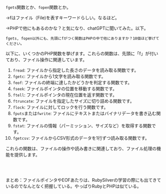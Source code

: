 ```fgets```関数とか、```fopen```関数とか。

→fはファイル（File)を表すキーワードらしい。なるほど。

→PHPで他にもあるのかな？と気になり、chatGPTに聞いてみた。以下。


```fgets, fopen以外にも、先頭にfがつく関数はPHPの中で他にありますか？10個ほど挙げてください。```

以下に、いくつかのPHP関数を挙げます。これらの関数は、先頭に「f」が付いており、ファイル操作に関連しています。

1. `fread`: ファイルから指定した長さのデータを読み取る関数です。
2. `fgetc`: ファイルから1文字を読み取る関数です。
3. `feof`: ファイルの終端に達したかどうかを判定する関数です。
4. `fseek`: ファイルポインタの位置を移動する関数です。
5. `ftell`: ファイルポインタの現在位置を返す関数です。
6. `ftruncate`: ファイルを指定したサイズに切り詰める関数です。
7. `flock`: ファイルに対してロックを行う関数です。
8. `fputs`または`fwrite`: ファイルにテキストまたはバイナリデータを書き込む関数です。
9. `fstat`: ファイルの情報（パーミッション、サイズなど）を取得する関数です。
10. `fgetcsv`: ファイルからCSV形式のデータを1行ずつ読み取る関数です。

これらの関数は、ファイルの操作や読み書きに関連しており、ファイル処理の機能を提供します。

<br>
<br>


まとめ：ファイルポインタやEOFあたりは、RubySilverの学習の際にも出てきているのでなんとなく把握している。やっぱりRubyとPHPは似ている。
